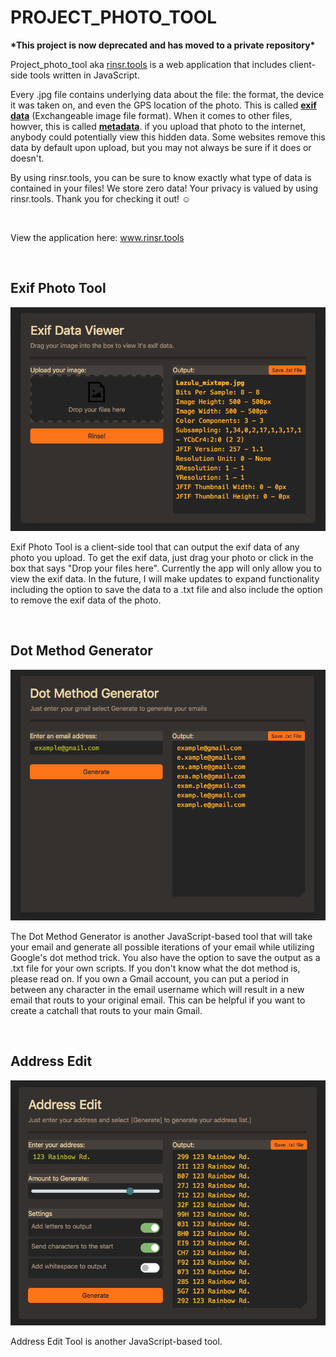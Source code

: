 <h1>PROJECT_PHOTO_TOOL</h1>

<p><strong>*This project is now deprecated and has moved to a private repository*</strong></p>
<p></p>

<p>Project_photo_tool aka <a href='www.rinsr.tools'>rinsr.tools<a> is a web application that includes client-side tools written in JavaScript.</p>

<p>Every .jpg file contains underlying data about the file: the format, the device it was taken on, and even the GPS location of the photo.
This is called <strong><a href='https://en.wikipedia.org/wiki/Exif' target='_blank' rel='noreferrer'>exif data<a></strong> (Exchangeable image file format).
When it comes to other files, howver, this is called <strong><a href='https://en.wikipedia.org/wiki/Metadata' target='_blank' rel='noreferrer'>metadata<a></strong>.
if you upload that photo to the internet, anybody could potentially view this hidden data. Some websites remove this data by 
default upon upload, but you may not always be sure if it does or doesn't.</p>
<p>By using rinsr.tools, you can be sure to know exactly what type of data is contained in your files! We store zero data! Your privacy is valued by using rinsr.tools. Thank you for checking it out! ☺️</p>

</br> 
<p>View the application here: <a href='https://exif-photo-tool.onrender.com/' target='_blank'>www.rinsr.tools</a></p>
</br>

<h2>Exif Photo Tool</h2>
<img src='https://github.com/blueberrypyy/project_photo_tool/blob/master/static/images/Exif1.png'/ alt='Exif Tool'>

<p>Exif Photo Tool is a client-side tool that can output the exif data of any photo you upload. To get the exif data, just drag your photo or click in the box that says "Drop your files here". Currently the app will only allow you to view the exif data. In the future, I will make updates to expand functionality including the option to save the data to a .txt file and also include the option to remove the exif data of the photo.</p>

</br>

<h2>Dot Method Generator</h2>
<img src='https://github.com/blueberrypyy/project_photo_tool/blob/master/static/images/Gmail1.png' alt='Dot Method Generator'/>
<p>The Dot Method Generator is another JavaScript-based tool that will take your email and generate all possible iterations of your email while utilizing Google's dot method trick. You also have the option to save the output as a .txt file for your own scripts. If you don't know what the dot method is, please read on. If you own a Gmail account, you can put a period in between any character in the email username which will result in a new email that routs to your original email. This can be helpful if you want to create a catchall that routs to your main Gmail.</p>

</br>

<h2>Address Edit</h2>
<img src='https://github.com/blueberrypyy/project_photo_tool/blob/master/static/images/Address1.png' alt='Address Edit'/>
<p>Address Edit Tool is another JavaScript-based tool.</p>

